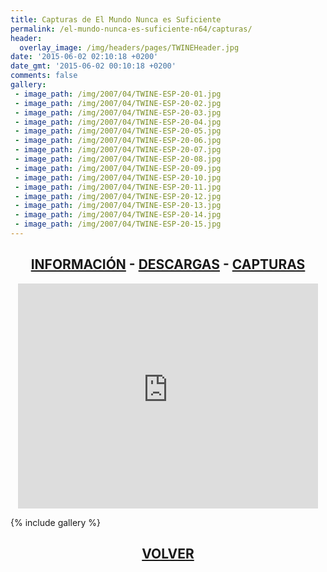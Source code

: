 ```yaml
---
title: Capturas de El Mundo Nunca es Suficiente
permalink: /el-mundo-nunca-es-suficiente-n64/capturas/
header:
  overlay_image: /img/headers/pages/TWINEHeader.jpg
date: '2015-06-02 02:10:18 +0200'
date_gmt: '2015-06-02 00:10:18 +0200'
comments: false
gallery:
 - image_path: /img/2007/04/TWINE-ESP-20-01.jpg
 - image_path: /img/2007/04/TWINE-ESP-20-02.jpg
 - image_path: /img/2007/04/TWINE-ESP-20-03.jpg
 - image_path: /img/2007/04/TWINE-ESP-20-04.jpg
 - image_path: /img/2007/04/TWINE-ESP-20-05.jpg
 - image_path: /img/2007/04/TWINE-ESP-20-06.jpg
 - image_path: /img/2007/04/TWINE-ESP-20-07.jpg
 - image_path: /img/2007/04/TWINE-ESP-20-08.jpg
 - image_path: /img/2007/04/TWINE-ESP-20-09.jpg
 - image_path: /img/2007/04/TWINE-ESP-20-10.jpg
 - image_path: /img/2007/04/TWINE-ESP-20-11.jpg
 - image_path: /img/2007/04/TWINE-ESP-20-12.jpg
 - image_path: /img/2007/04/TWINE-ESP-20-13.jpg
 - image_path: /img/2007/04/TWINE-ESP-20-14.jpg
 - image_path: /img/2007/04/TWINE-ESP-20-15.jpg
---
```

<h2 style="text-align: center;"><strong><a href="/el-mundo-nunca-es-suficiente-n64/informacion/">INFORMACIÓN</a> - <a href="/el-mundo-nunca-es-suficiente-n64/descargar/">DESCARGAS</a> - <a href="/el-mundo-nunca-es-suficiente-n64/capturas/">CAPTURAS</a></strong></h2>

<center><iframe width="480" height="360" src="https://www.youtube-nocookie.com/embed/3RAJBB2a1f8?rel=0" frameborder="0" allow="accelerometer; autoplay; encrypted-media; gyroscope; picture-in-picture" allowfullscreen></iframe></center>

{% include gallery %}

<h2 style="text-align: center;"><a href="/el-mundo-nunca-es-suficiente-n64/"><strong>VOLVER</strong></a></h2>


